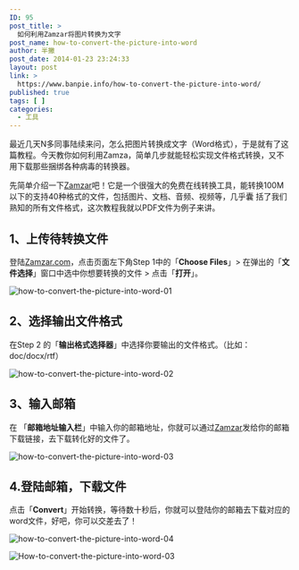 ```yaml
---
ID: 95
post_title: >
  如何利用Zamzar将图片转换为文字
post_name: how-to-convert-the-picture-into-word
author: 半撇
post_date: 2014-01-23 23:24:33
layout: post
link: >
  https://www.banpie.info/how-to-convert-the-picture-into-word/
published: true
tags: [ ]
categories:
  - 工具
---
```

最近几天N多同事陆续来问，怎么把图片转换成文字（Word格式），于是就有了这篇教程。今天教你如何利用Zamza，简单几步就能轻松实现文件格式转换，又不用下载那些捆绑各种病毒的转换器。

先简单介绍一下[Zamzar][1]吧！它是一个很强大的免费在线转换工具，能转换100M以下的支持40种格式的文件，包括图片、文档、音频、视频等，几乎囊 括了我们熟知的所有文件格式，这次教程我就以PDF文件为例子来讲。

## **1、上传待转换文件**

登陆[Zamzar.com][1]，点击页面左下角Step 1中的「**Choose Files**」> 在弹出的「**文件选择**」窗口中选中你想要转换的文件 > 点击「**打开**」。

![how-to-convert-the-picture-into-word-01][2]

## **2、选择输出文件格式**

在Step 2 的「**输出格式选择器**」中选择你要输出的文件格式。（比如：doc/docx/rtf）

![how-to-convert-the-picture-into-word-02][3]

## **3、输入邮箱**

在 「**邮箱地址输入栏**」中输入你的邮箱地址，你就可以通过[Zamzar][1]发给你的邮箱下载链接，去下载转化好的文件了。

![how-to-convert-the-picture-into-word-03][4]

## **4\.登陆邮箱，下载文件**

点击「**Convert**」开始转换，等待数十秒后，你就可以登陆你的邮箱去下载对应的word文件，好吧，你可以交差去了！

![how-to-convert-the-picture-into-word-04][5]

![How-to-convert-the-picture-into-word-03][6]

 [1]: http://www.Zamzar.com
 [2]: http://www.banpie.info/wp-content/uploads/2018/11/how-to-convert-the-picture-into-word-01.png
 [3]: http://7arnhx.com1.z0.glb.clouddn.com/wp-content/uploads/2014/01/how-to-convert-the-picture-into-word-02.png
 [4]: http://7arnhx.com1.z0.glb.clouddn.com/wp-content/uploads/2014/01/how-to-convert-the-picture-into-word-03.png
 [5]: http://7arnhx.com1.z0.glb.clouddn.com/wp-content/uploads/2014/01/how-to-convert-the-picture-into-word-04.png
 [6]: http://7arnhx.com1.z0.glb.clouddn.com/wp-content/uploads/2014/01/55.jpg